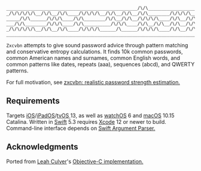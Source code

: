 ```
_________________________________________________/\/\___________________
_/\/\/\/\/\__/\/\__/\/\____/\/\/\/\__/\/\__/\/\__/\/\________/\/\/\/\___
_____/\/\______/\/\/\____/\/\________/\/\__/\/\__/\/\/\/\____/\/\__/\/\_
___/\/\________/\/\/\____/\/\__________/\/\/\____/\/\__/\/\__/\/\__/\/\_
_/\/\/\/\/\__/\/\__/\/\____/\/\/\/\______/\______/\/\/\/\____/\/\__/\/\_
________________________________________________________________________
```

`Zxcvbn` attempts to give sound password advice through pattern matching and conservative entropy calculations. It finds 10k common passwords, common American names and surnames, common English words, and common patterns like dates, repeats (aaa), sequences (abcd), and QWERTY patterns.

For full motivation, see [zxcvbn: realistic password strength estimation.](https://blogs.dropbox.com/tech/2012/04/zxcvbn-realistic-password-strength-estimation/)

## Requirements

Targets [iOS](https://developer.apple.com/ios)/[iPadOS](https://developer.apple.com/ipad)/[tvOS ](https://developer.apple.com/tvos) 13, as well as [watchOS](https://developer.apple.com/watchos) 6 and [macOS](https://developer.apple.com/macos) 10.15 Catalina. Written in [Swift](https://developer.apple.com/documentation/swift) 5.3 requires [Xcode](https://developer.apple.com/xcode) 12 or newer to build. Command-line interface depends on [Swift Argument Parser.](https://github.com/apple/swift-argument-parser)

## Acknowledgments

Ported from [Leah Culver](https://github.com/leah)'s [Objective-C implementation.](https://github.com/dropbox/zxcvbn-ios)
